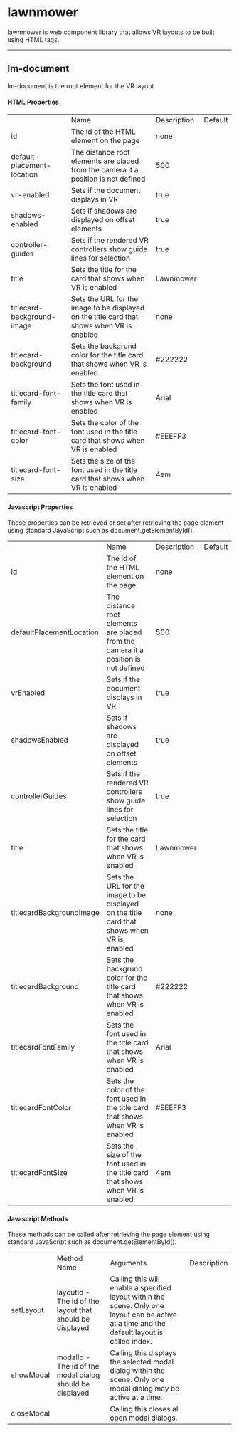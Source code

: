 # lawnmower
lawnmower is web component library that allows VR layouts to be built using HTML tags.

<hr/>

## lm-document

lm-document is the root element for the VR layout

#### HTML Properties

<table>
  <th>
    <td>Name</td>
    <td>Description</td>
    <td>Default</td>
  </th>
  <tr>
    <td>id</td>
    <td>The id of the HTML element on the page</td>
    <td>none</td>
  </tr>
  <tr>
    <td>default-placement-location</td>
    <td>The distance root elements are placed from the camera it a position is not defined</td>
    <td>500</td>
  </tr>
  <tr>
    <td>vr-enabled</td>
    <td>Sets if the document displays in VR</td>
    <td>true</td>
  </tr>
  <tr>
    <td>shadows-enabled</td>
    <td>Sets if shadows are displayed on offset elements</td>
    <td>true</td>
  </tr>
  <tr>
    <td>controller-guides</td>
    <td>Sets if the rendered VR controllers show guide lines for selection</td>
    <td>true</td>
  </tr>
  <tr>
    <td>title</td>
    <td>Sets the title for the card that shows when VR is enabled</td>
    <td>Lawnmower</td>
  </tr>
  <tr>
    <td>titlecard-background-image</td>
    <td>Sets the URL for the image to be displayed on the title card that shows when VR is enabled</td>
    <td>none</td>
  </tr>
  <tr>
    <td>titlecard-background</td>
    <td>Sets the backgrund color for the title card that shows when VR is enabled</td>
    <td>#222222</td>
  </tr>
  <tr>
    <td>titlecard-font-family</td>
    <td>Sets the font used in the title card that shows when VR is enabled</td>
    <td>Arial</td>
  </tr>
  <tr>
    <td>titlecard-font-color</td>
    <td>Sets the color of the font used in the title card that shows when VR is enabled</td>
    <td>#EEEFF3</td>
  </tr>
  <tr>
    <td>titlecard-font-size</td>
    <td>Sets the size of the font used in the title card that shows when VR is enabled</td>
    <td>4em</td>
  </tr>
</table>

#### Javascript Properties

These properties can be retrieved or set after retrieving the page element using standard JavaScript such as document.getElementById().

<table>
  <th>
    <td>Name</td>
    <td>Description</td>
    <td>Default</td>
  </th>
  <tr>
    <td>id</td>
    <td>The id of the HTML element on the page</td>
    <td>none</td>
  </tr>
  <tr>
    <td>defaultPlacementLocation</td>
    <td>The distance root elements are placed from the camera it a position is not defined</td>
    <td>500</td>
  </tr>
  <tr>
    <td>vrEnabled</td>
    <td>Sets if the document displays in VR</td>
    <td>true</td>
  </tr>
  <tr>
    <td>shadowsEnabled</td>
    <td>Sets if shadows are displayed on offset elements</td>
    <td>true</td>
  </tr>
  <tr>
    <td>controllerGuides</td>
    <td>Sets if the rendered VR controllers show guide lines for selection</td>
    <td>true</td>
  </tr>
  <tr>
    <td>title</td>
    <td>Sets the title for the card that shows when VR is enabled</td>
    <td>Lawnmower</td>
  </tr>
  <tr>
    <td>titlecardBackgroundImage</td>
    <td>Sets the URL for the image to be displayed on the title card that shows when VR is enabled</td>
    <td>none</td>
  </tr>
  <tr>
    <td>titlecardBackground</td>
    <td>Sets the backgrund color for the title card that shows when VR is enabled</td>
    <td>#222222</td>
  </tr>
  <tr>
    <td>titlecardFontFamily</td>
    <td>Sets the font used in the title card that shows when VR is enabled</td>
    <td>Arial</td>
  </tr>
  <tr>
    <td>titlecardFontColor</td>
    <td>Sets the color of the font used in the title card that shows when VR is enabled</td>
    <td>#EEEFF3</td>
  </tr>
  <tr>
    <td>titlecardFontSize</td>
    <td>Sets the size of the font used in the title card that shows when VR is enabled</td>
    <td>4em</td>
  </tr>
</table>


#### Javascript Methods

These methods can be called after retrieving the page element using standard JavaScript such as document.getElementById().

<table>
  <th>
    <td>Method Name</td>
    <td>Arguments</td>
    <td>Description</td>
  </th>
  <tr>
    <td>setLayout</td>
    <td>layoutId - The id of the layout that should be displayed</td>
    <td>Calling this will enable a specified layout within the scene. Only one layout can be active at a time and the default layout is called index.</td>
  </tr>
  <tr>
    <td>showModal</td>
    <td>modalId - The id of the modal dialog should be displayed</td>
    <td>Calling this displays the selected modal dialog within the scene. Only one modal dialog may be active at a time.</td>
  </tr>
  <tr>
    <td>closeModal</td>
    <td></td>
    <td>Calling this closes all open modal dialogs.</td>
  </tr>
</table>
